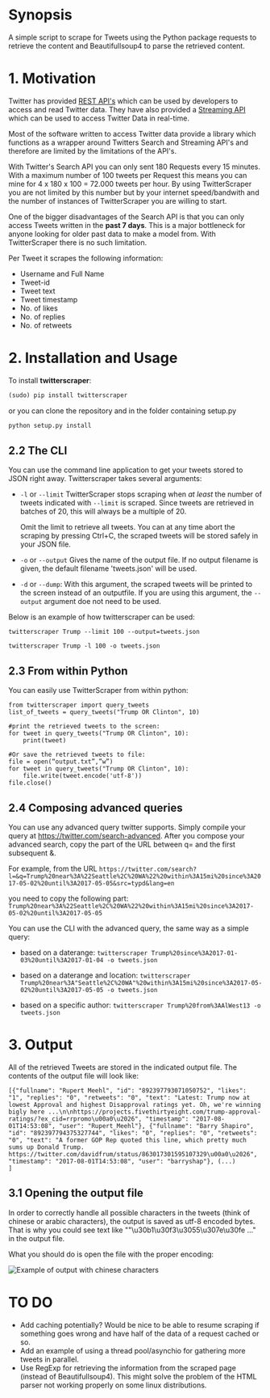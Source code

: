 # Synopsis

A simple script to scrape for Tweets using the Python package requests to
retrieve the content and Beautifullsoup4 to parse the retrieved content.


# 1. Motivation
Twitter has provided [REST API's](https://dev.twitter.com/rest/public) which can
be used by developers to access and read Twitter data. They have also provided
a [Streaming API](https://dev.twitter.com/streaming/overview) which can be used
to access Twitter Data in real-time.

Most of the software written to access Twitter data provide a library which
functions as a wrapper around Twitters Search and Streaming API's and therefore
are limited by the limitations of the API's.

With Twitter's Search API you can only sent 180 Requests every 15 minutes. With
a maximum number of 100 tweets per Request this means you can mine for
4 x 180 x 100 = 72.000 tweets per hour. By using TwitterScraper you are not
limited by this number but by your internet speed/bandwith and the number of
instances of TwitterScraper you are willing to start.


One of the bigger disadvantages of the Search API is that you can only access
Tweets written in the **past 7 days**. This is a major bottleneck for anyone
looking for older past data to make a model from. With TwitterScraper there is
no such limitation.

Per Tweet it scrapes the following information:
+ Username and Full Name
+ Tweet-id
+ Tweet text
+ Tweet timestamp
+ No. of likes
+ No. of replies
+ No. of retweets
 

# 2. Installation and Usage

To install **twitterscraper**:

```python
(sudo) pip install twitterscraper
```

or you can clone the repository and in the folder containing setup.py

```python
python setup.py install
```

## 2.2 The CLI

You can use the command line application to get your tweets stored to JSON
right away. 
Twitterscraper takes several arguments:

- `-l` or `--limit`
TwitterScraper stops scraping when *at least* the number of tweets indicated with `--limit` is scraped. 
Since tweets are retrieved in batches of 20, this will always be a multiple of 20. 

    Omit the limit to retrieve all tweets. You can at any time abort the scraping
by pressing Ctrl+C, the scraped tweets will be stored safely in your JSON file.
  
- `-o` or `--output`
Gives the name of the output file. If no output filename is given, the default filename 'tweets.json' will be used. 

- `-d` or `--dump`:
With this argument, the scraped tweets will be printed to the screen instead of an outputfile. 
If you are using this argument, the `--output` argument doe not need to be used. 


Below is an example of how twitterscraper can be used:

`twitterscraper Trump --limit 100 --output=tweets.json`

`twitterscraper Trump -l 100 -o tweets.json`


## 2.3 From within Python
You can easily use TwitterScraper from within python:
```
from twitterscraper import query_tweets
list_of_tweets = query_tweets("Trump OR Clinton", 10)

#print the retrieved tweets to the screen:
for tweet in query_tweets("Trump OR Clinton", 10):
    print(tweet)
    
#Or save the retrieved tweets to file:
file = open(“output.txt”,”w”) 
for tweet in query_tweets("Trump OR Clinton", 10):
    file.write(tweet.encode('utf-8')) 
file.close()

```

## 2.4 Composing advanced queries
You can use any advanced query twitter supports. Simply compile your query at
<https://twitter.com/search-advanced>. After you compose your advanced search, copy the part of the URL 
between q= and the first subsequent &. 

For example, from the URL
`https://twitter.com/search?l=&q=Trump%20near%3A%22Seattle%2C%20WA%22%20within%3A15mi%20since%3A2017-05-02%20until%3A2017-05-05&src=typd&lang=en`

you need to copy the following part:
`Trump%20near%3A%22Seattle%2C%20WA%22%20within%3A15mi%20since%3A2017-05-02%20until%3A2017-05-05`



You can use the CLI with the advanced query, the same way as a simple query:

+ based on a daterange: 
```twitterscraper Trump%20since%3A2017-01-03%20until%3A2017-01-04 -o tweets.json```

+ based on a daterange and location: 
```twitterscraper Trump%20near%3A"Seattle%2C%20WA"%20within%3A15mi%20since%3A2017-05-02%20until%3A2017-05-05 -o tweets.json```

+ based on a specific author: 
```twitterscraper Trump%20from%3AAlWest13 -o tweets.json```



# 3. Output

All of the retrieved Tweets are stored in the indicated output file. The contents of the output file will look like:
```
[{"fullname": "Rupert Meehl", "id": "892397793071050752", "likes": "1", "replies": "0", "retweets": "0", "text": "Latest: Trump now at lowest Approval and highest Disapproval ratings yet. Oh, we're winning bigly here ...\n\nhttps://projects.fivethirtyeight.com/trump-approval-ratings/?ex_cid=rrpromo\u00a0\u2026", "timestamp": "2017-08-01T14:53:08", "user": "Rupert_Meehl"}, {"fullname": "Barry Shapiro", "id": "892397794375327744", "likes": "0", "replies": "0", "retweets": "0", "text": "A former GOP Rep quoted this line, which pretty much sums up Donald Trump. https://twitter.com/davidfrum/status/863017301595107329\u00a0\u2026", "timestamp": "2017-08-01T14:53:08", "user": "barryshap"}, (...)
]
```

## 3.1 Opening the output file
In order to correctly handle all possible characters in the tweets (think of chinese or arabic characters), the output is saved as utf-8 encoded bytes. That is why you could see text like ""\u30b1\u30f3\u3055\u307e\u30fe ..." in the output file. 

What you should do is open the file with the proper encoding:

![Example of output with chinese characters](https://user-images.githubusercontent.com/4409108/30702318-f05bc196-9eec-11e7-8234-a07aabec294f.PNG)

# TO DO

- Add caching potentially? Would be nice to be able to resume scraping if
  something goes wrong and have half of the data of a request cached or so.
- Add an example of using a thread pool/asynchio for gathering more tweets in
  parallel.
- Use RegExp for retrieving the information from the scraped page (instead of Beautifullsoup4). 
  This might solve the problem of the HTML parser not working properly on some linux distributions.
